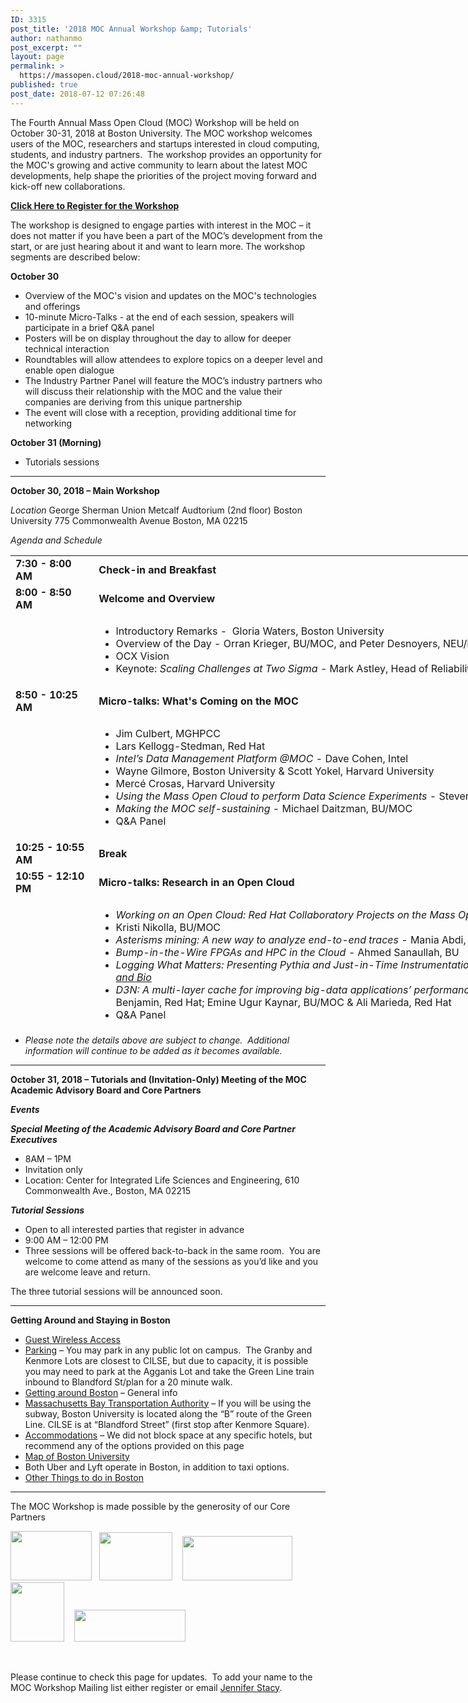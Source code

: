 ```yaml
---
ID: 3315
post_title: '2018 MOC Annual Workshop &amp; Tutorials'
author: nathanmo
post_excerpt: ""
layout: page
permalink: >
  https://massopen.cloud/2018-moc-annual-workshop/
published: true
post_date: 2018-07-12 07:26:48
---
```

<p class="entry-header">The Fourth Annual Mass Open Cloud (MOC) Workshop will be held on October 30-31, 2018 at Boston University. The MOC workshop welcomes users of the MOC, researchers and startups interested in cloud computing, students, and industry partners.  The workshop provides an opportunity for the MOC's growing and active community to learn about the latest MOC developments, help shape the priorities of the project moving forward and kick-off new collaborations.</p>
<span style="color: #0000ff"><strong><a href="https://goo.gl/forms/Odoo53AIpieStTBx2">Click Here to Register for the Workshop</a></strong></span>

<span style="font-weight: 400">The workshop is designed to engage parties with interest in the MOC – it does not matter if you have been a part of the MOC’s development from the start, or are just hearing about it and want to learn more. The workshop segments are described below:</span>

<b>October 30</b>
<ul>
 	<li style="font-weight: 400"><span style="font-weight: 400">Overview of the MOC's vision and updates on the MOC's technologies and offerings</span></li>
 	<li style="font-weight: 400"><span style="font-weight: 400">10-minute Micro-Talks - at the end of each session, speakers will participate in a brief Q&amp;A panel </span></li>
 	<li style="font-weight: 400"><span style="font-weight: 400">Posters will be on display throughout the day to allow for deeper technical interaction</span></li>
 	<li style="font-weight: 400"><span style="font-weight: 400">Roundtables will allow attendees to explore topics on a deeper level and enable open dialogue</span></li>
 	<li style="font-weight: 400"><span style="font-weight: 400">The Industry Partner Panel will feature the MOC’s industry partners who will discuss their relationship with the MOC and the value their companies are deriving from this unique partnership</span></li>
 	<li style="font-weight: 400"><span style="font-weight: 400">The event will close with a reception, providing additional time for networking</span></li>
</ul>
<b>October 31 (Morning)</b>
<ul>
 	<li style="font-weight: 400"><span style="font-weight: 400">Tutorials sessions </span></li>
</ul>

<hr />

<strong>October 30, 2018 – Main Workshop</strong>

<em>Location</em>
George Sherman Union
Metcalf Audtorium (2nd floor)
Boston University
775 Commonwealth Avenue
Boston, MA 02215

<em>Agenda and Schedule </em>
<table style="width: 1184px;height: 751px">
<tbody>
<tr style="height: 18px">
<td style="width: 118.667px;height: 18px"><strong>7:30 - 8:00 AM</strong></td>
<td style="width: 1050.22px;height: 18px"><strong>Check-in and Breakfast </strong></td>
</tr>
<tr style="height: 18px">
<td style="width: 118.667px;height: 18px"><strong>8:00 - 8:50 AM</strong><strong>
</strong></td>
<td style="width: 1050.22px;height: 18px"><strong>Welcome and Overview</strong></td>
</tr>
<tr style="height: 72px">
<td style="width: 118.667px;height: 72px"><strong> </strong></td>
<td style="width: 1050.22px;height: 72px">
<ul>
 	<li>Introductory Remarks -  Gloria Waters, Boston University</li>
 	<li>Overview of the Day - Orran Krieger, BU/MOC, and Peter Desnoyers, NEU/MOC</li>
 	<li>OCX Vision</li>
 	<li>Keynote: <em>Scaling Challenges at Two Sigma</em> - Mark Astley, Head of Reliability Engineering, Two Sigma Investments <a href="https://massopen.cloud/wp-content/uploads/2018/10/Astley-Abstract-and-Bio.pdf"><em>Abstract and Bio</em></a></li>
</ul>
</td>
</tr>
<tr style="height: 18px">
<td style="width: 118.667px;height: 18px"><strong>8:50 - 10:25 AM</strong></td>
<td style="width: 1050.22px;height: 18px"><b>Micro-talks: What's Coming on the MOC</b></td>
</tr>
<tr style="height: 173px">
<td style="width: 118.667px;height: 173px"><strong> </strong></td>
<td style="width: 1050.22px;height: 173px">
<ul>
 	<li>Jim Culbert, MGHPCC</li>
 	<li>Lars Kellogg-Stedman, Red Hat</li>
 	<li><em>Intel’s Data Management Platform @MOC</em> - Dave Cohen, Intel</li>
 	<li>Wayne Gilmore, Boston University &amp; Scott Yokel, Harvard University</li>
 	<li>Mercé Crosas, Harvard University</li>
 	<li><em>Using the Mass Open Cloud to perform Data Science Experiments</em> - Steven Huels, Red Hat</li>
 	<li><em>Making the MOC self-sustaining</em> - Michael Daitzman, BU/MOC</li>
 	<li>Q&amp;A Panel</li>
</ul>
</td>
</tr>
<tr style="height: 18px">
<td style="width: 118.667px;height: 18px"><strong>10:25 - 10:55 AM</strong></td>
<td style="width: 1050.22px;height: 18px"><b>Break</b></td>
</tr>
<tr style="height: 18px">
<td style="width: 118.667px;height: 18px"><strong>10:55 - 12:10 PM</strong></td>
<td style="width: 1050.22px;height: 18px"><b>Micro-talks: Research in an Open Cloud</b></td>
</tr>
<tr style="height: 173px">
<td style="width: 118.667px;height: 173px"><strong> </strong></td>
<td style="width: 1050.22px;height: 173px">
<ul>
 	<li><em>Working on an Open Cloud: Red Hat Collaboratory Projects on the Mass Open Cloud</em> - Hugh Brock, Red Hat</li>
 	<li>Kristi Nikolla, BU/MOC</li>
 	<li><em>Asterisms mining: A new way to analyze end-to-end traces</em> - Mania Abdi, NEU/MOC &amp; Golsana Ghaemi, BU/MOC</li>
 	<li><em>Bump-in-the-Wire FPGAs and HPC in the Cloud -</em> Ahmed Sanaullah, BU</li>
 	<li><em>Logging What Matters: Presenting Pythia and Just-in-Time Instrumentation</em> - Emre Ates, BU &amp; Lily Sturmann, BU/Red Hat <em><a href="https://massopen.cloud/wp-content/uploads/2018/10/Ates-and-Sturmann-Abstract-and-Bio.pdf">Abstract and Bio</a></em></li>
 	<li><em>D3N: A multi-layer cache for improving big-data applications’ performance in data centers with imbalanced networks - </em>Matt Benjamin, Red Hat; Emine Ugur Kaynar, BU/MOC &amp; Ali Marieda, Red Hat</li>
 	<li>Q&amp;A Panel</li>
</ul>
</td>
</tr>
<tr style="height: 18px">
<td style="width: 118.667px;height: 18px"><strong>12:10 - 1:30 PM</strong></td>
<td style="width: 1050.22px;height: 18px"><strong>Lunch &amp; Networking</strong></td>
</tr>
<tr style="height: 18px">
<td style="width: 118.667px;height: 18px"><strong>1:30 - 2:45 PM</strong></td>
<td style="width: 1050.22px;height: 18px"><strong>Micro-talks: Elastic Hardware and Security</strong></td>
</tr>
<tr style="height: 18px">
<td style="width: 118.667px;height: 18px"><strong> </strong></td>
<td style="width: 1050.22px;height: 18px">
<ul>
 	<li><em>Creating isolation in the Cloud</em> - Kerry Long, IARPA</li>
 	<li><em>Malleable Metal: Integrating San-booting with Foreman</em> - Ian Ballou, BU/MOC</li>
 	<li>Agentless bare metal introspection - Apoorve Mohan, NEU/MOC</li>
 	<li><em>Bolted: A Secure Cloud with Minimal Provider Trust</em> - Amin Mosayyebzadeh, BU/MOC</li>
 	<li>Rushi Patel, BU</li>
 	<li>David Starobinski, BU &amp; Sahil Tikale, BU/MOC</li>
 	<li>Q&amp;A Panel</li>
</ul>
</td>
</tr>
<tr style="height: 18px">
<td style="width: 118.667px;height: 18px"><strong>2:45 - 3:50 PM</strong></td>
<td style="width: 1050.22px;height: 18px"><strong>Micro-talks: Research on an Open Cloud</strong></td>
</tr>
<tr style="height: 135px">
<td style="width: 118.667px;height: 135px"><strong> </strong></td>
<td style="width: 1050.22px;height: 135px">
<ul>
 	<li><em>Medical Image Processing on the MOC</em> - Dan McPherson, Red Hat &amp; Rudolph Pienaar, Boston Children's Hospital</li>
 	<li><em>Secure Multi-Party Computation in the Cloud</em> - Ben Getchell, BU</li>
 	<li><em>FaaS: Think Outside the Container</em> - Tommy Unger, BU</li>
 	<li><em>A demonstration of adapting HW to SW needs for network workloads</em> - Han Dong, BU</li>
 	<li>A Unikernel based on Linux - Ali Raza, BU &amp; Parul Sohal, BU</li>
 	<li>Q&amp;A Panel</li>
</ul>
</td>
</tr>
<tr style="height: 18px">
<td style="width: 118.667px;height: 18px"><strong>3:50 - 4:20 PM</strong></td>
<td style="width: 1050.22px;height: 18px"><strong>Break</strong></td>
</tr>
<tr style="height: 18px">
<td style="width: 118.667px;height: 18px"><strong>4:20 - 5:20 PM</strong></td>
<td style="width: 1050.22px;height: 18px"><strong>Roundtables</strong></td>
</tr>
<tr>
<td style="width: 118.667px"><strong> </strong></td>
<td style="width: 1050.22px">
<ul>
 	<li>Roundtables TBA</li>
</ul>
</td>
</tr>
<tr>
<td style="width: 118.667px"><strong>5:20 - 5:40 PM</strong></td>
<td style="width: 1050.22px"><strong>Roundtable Report Outs</strong></td>
</tr>
<tr>
<td style="width: 118.667px"><strong>5:40 - 5:50 PM</strong></td>
<td style="width: 1050.22px"><strong>Closing Remarks</strong></td>
</tr>
<tr>
<td style="width: 118.667px"><strong>5:50 - 6:50 PM</strong></td>
<td style="width: 1050.22px"><strong>Reception</strong></td>
</tr>
</tbody>
</table>
<ul>
 	<li><em>Please note the details above are subject to change.  Additional information will continue to be added as it becomes available.</em></li>
</ul>

<hr />

<strong>October 31, 2018 – Tutorials and (Invitation-Only) Meeting of the MOC Academic Advisory Board and Core Partners</strong>

<strong><em>Events</em></strong>

<strong><em>Special Meeting of the Academic Advisory Board and Core Partner Executives</em></strong>
<ul>
 	<li>8AM – 1PM</li>
 	<li>Invitation only</li>
 	<li>Location: Center for Integrated Life Sciences and Engineering, 610 Commonwealth Ave., Boston, MA 02215</li>
</ul>
<strong><em>Tutorial Sessions</em> </strong>
<ul>
 	<li>Open to all interested parties that register in advance</li>
 	<li>9:00 AM – 12:00 PM</li>
 	<li>Three sessions will be offered back-to-back in the same room.  You are welcome to come attend as many of the sessions as you’d like and you are welcome leave and return.</li>
</ul>
The three tutorial sessions will be announced soon.

<hr />

<strong>Getting Around and Staying in Boston
</strong>
<ul>
 	<li><a href="https://www.bu.edu/tech/services/support/networks/wireless/guest/">Guest Wireless Access</a></li>
 	<li><a href="https://www.bu.edu/parking/lots-locations/family-guests-and-visitor-parking/">Parking</a> – You may park in any public lot on campus.  The Granby and Kenmore Lots are closest to CILSE, but due to capacity, it is possible you may need to park at the Agganis Lot and take the Green Line train inbound to Blandford St/plan for a 20 minute walk.</li>
 	<li><a href="http://www.bu.edu/admissions/student-life/city-of-boston/transportation/">Getting around Boston</a> – General info</li>
 	<li><a href="http://www.mbta.com/">Massachusetts Bay Transportation Authority</a> – If you will be using the subway, Boston University is located along the “B” route of the Green Line. CILSE is at “Blandford Street” (first stop after Kenmore Square).</li>
 	<li><a href="http://www.bu.edu/alumni/benefits-resources/travel/#hotels">Accommodations</a> – We did not block space at any specific hotels, but recommend any of the options provided on this page</li>
 	<li><a href="http://www.bu.edu/maps/">Map of Boston University</a></li>
 	<li>Both Uber and Lyft operate in Boston, in addition to taxi options.</li>
 	<li><a href="http://www.bu.edu/admissions/student-life/city-of-boston/">Other Things to do in Boston</a></li>
</ul>

<hr />

The MOC Workshop is made possible by the generosity of our Core Partners

<img class="alignnone wp-image-781" src="https://massopen.cloud/wp-content/uploads/2016/03/cisco-logo-3-300x182.jpg" alt="" width="130" height="79" />   <img class="alignnone wp-image-780" src="https://massopen.cloud/wp-content/uploads/2016/03/293px-Intel-logo.svg.png" alt="" width="117" height="77" />    <img class="alignnone wp-image-3204" src="https://massopen.cloud/wp-content/uploads/2016/03/na_logo_hrz_2c_rgb_lrg1-300x120.jpg" alt="" width="176" height="71" />   <img class="alignnone wp-image-787" src="https://massopen.cloud/wp-content/uploads/2016/03/redhat-logo-273x300.jpg" alt="" width="86" height="95" />    <img class="alignnone wp-image-785" src="https://massopen.cloud/wp-content/uploads/2016/03/TwoSigma-636x183-300x86.png" alt="" width="178" height="51" />

&nbsp;

Please continue to check this page for updates.  To add your name to the MOC Workshop Mailing list either register or email <a href="jstacy@bu.edu">Jennifer Stacy</a>.